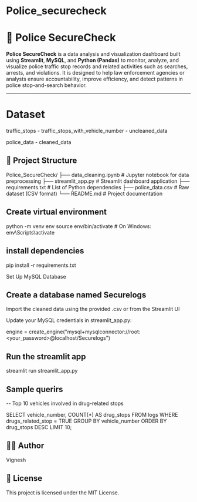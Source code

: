 # Police_securecheck

# 🚨 Police SecureCheck

**Police SecureCheck** is a data analysis and visualization dashboard built using **Streamlit**, **MySQL**, and **Python (Pandas)** to monitor, analyze, and visualize police traffic stop records and related activities such as searches, arrests, and violations. It is designed to help law enforcement agencies or analysts ensure accountability, improve efficiency, and detect patterns in police stop-and-search behavior.

---

# Dataset

traffic_stops - traffic_stops_with_vehicle_number - uncleaned_data

police_data - cleaned_data


## 📁 Project Structure

Police_SecureCheck/
├── data_cleaning.ipynb # Jupyter notebook for data preprocessing
├── streamlit_app.py # Streamlit dashboard application
├── requirements.txt # List of Python dependencies
├── police_data.csv # Raw dataset (CSV format)
└── README.md # Project documentation
## Create virtual environment

python -m venv env
source env/bin/activate        # On Windows: env\Scripts\activate

## install dependencies

pip install -r requirements.txt

Set Up MySQL Database

## Create a database named Securelogs

Import the cleaned data using the provided .csv or from the Streamlit UI 


Update your MySQL credentials in streamlit_app.py:


engine = create_engine("mysql+mysqlconnector://root:<your_password>@localhost/Securelogs")

## Run the streamlit app

streamlit run streamlit_app.py

## Sample querirs
-- Top 10 vehicles involved in drug-related stops



SELECT vehicle_number, COUNT(*) AS drug_stops
FROM logs
WHERE drugs_related_stop = TRUE
GROUP BY vehicle_number
ORDER BY drug_stops DESC
LIMIT 10;

## 🙋‍♂️ Author
Vignesh

## 📜 License
This project is licensed under the MIT License.
